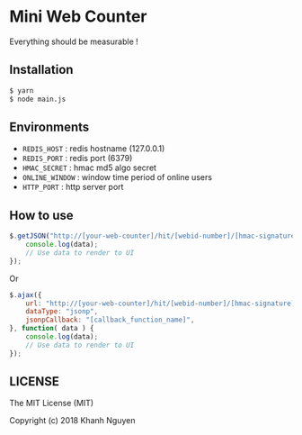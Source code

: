 # Mini Web Counter

Everything should be measurable !

## Installation

```bash
$ yarn
$ node main.js
```

## Environments

- `REDIS_HOST` : redis hostname (127.0.0.1)
- `REDIS_PORT` : redis port (6379)
- `HMAC_SECRET` : hmac md5 algo secret
- `ONLINE_WINDOW` : window time period of online users
- `HTTP_PORT` : http server port

## How to use

```js
$.getJSON("http://[your-web-counter]/hit/[webid-number]/[hmac-signature]", function( data ) {
	console.log(data);
	// Use data to render to UI
});
```
Or
```js
$.ajax({
	url: "http://[your-web-counter]/hit/[webid-number]/[hmac-signature]",
	dataType: "jsonp",
	jsonpCallback: "[callback_function_name]",
}, function( data ) {
	console.log(data);
	// Use data to render to UI
});
```

## LICENSE

The MIT License (MIT)

Copyright (c) 2018 Khanh Nguyen

